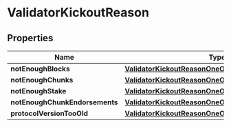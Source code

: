 
# ValidatorKickoutReason

## Properties
| Name | Type | Description | Notes |
| ------------ | ------------- | ------------- | ------------- |
| **notEnoughBlocks** | [**ValidatorKickoutReasonOneOfNotEnoughBlocks**](ValidatorKickoutReasonOneOfNotEnoughBlocks.md) |  |  |
| **notEnoughChunks** | [**ValidatorKickoutReasonOneOfNotEnoughBlocks**](ValidatorKickoutReasonOneOfNotEnoughBlocks.md) |  |  |
| **notEnoughStake** | [**ValidatorKickoutReasonOneOf2NotEnoughStake**](ValidatorKickoutReasonOneOf2NotEnoughStake.md) |  |  |
| **notEnoughChunkEndorsements** | [**ValidatorKickoutReasonOneOfNotEnoughBlocks**](ValidatorKickoutReasonOneOfNotEnoughBlocks.md) |  |  |
| **protocolVersionTooOld** | [**ValidatorKickoutReasonOneOf4ProtocolVersionTooOld**](ValidatorKickoutReasonOneOf4ProtocolVersionTooOld.md) |  |  |



